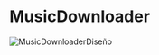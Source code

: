 # MusicDownloader
![MusicDownloaderDiseño](https://github.com/user-attachments/assets/d3ba8a6c-7f36-4c73-bb07-d30745cfe965)


